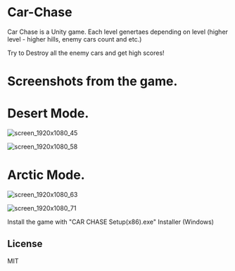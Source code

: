 # Car-Chase
Car Chase is a Unity game. Each level genertaes depending on level (higher level - higher hills, enemy cars count and etc.)

Try to Destroy all the enemy cars and get high scores!

# Screenshots from the game.

# Desert Mode.

![screen_1920x1080_45](https://user-images.githubusercontent.com/59918929/144734008-805f938d-e571-494d-9a0a-d6341072922f.jpg)

![screen_1920x1080_58](https://user-images.githubusercontent.com/59918929/144733999-89e6a280-8437-4b55-ad14-b869919e9f9e.jpg)

# Arctic Mode.

![screen_1920x1080_63](https://user-images.githubusercontent.com/59918929/144734022-53d982eb-fb97-4ada-b105-c3fc1ca98c77.jpg)

![screen_1920x1080_71](https://user-images.githubusercontent.com/59918929/144734025-d08860f4-d059-4c9f-9eb8-810079d64552.jpg)

Install the game with "CAR CHASE Setup(x86).exe" Installer (Windows)

## License

MIT
